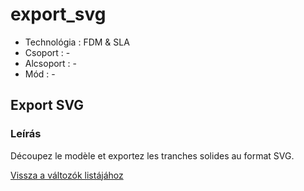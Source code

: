 # export\_svg

* Technológia :  FDM & SLA
* Csoport : -
* Alcsoport : -
* Mód : -

## Export SVG

### Leírás

Découpez le modèle et exportez les tranches solides au format SVG.

[Vissza a változók listájához](../../variable_list)

